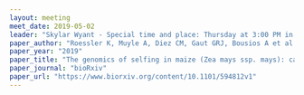```yaml
---
layout: meeting
meet_date: 2019-05-02
leader: "Skylar Wyant - Special time and place: Thursday at 3:00 PM in Hayes 408"
paper_author: "Roessler K, Muyle A, Diez CM, Gaut GRJ, Bousios A et al."
paper_year: "2019"
paper_title: "The genomics of selfing in maize (Zea mays ssp. mays): catching purging in the act"
paper_journal: "bioRxiv"
paper_url: "https://www.biorxiv.org/content/10.1101/594812v1"
---
```

